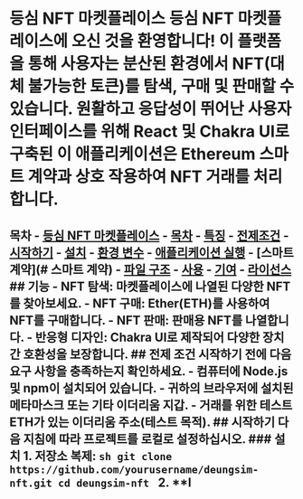 # 등심 NFT 마켓플레이스 등심 NFT 마켓플레이스에 오신 것을 환영합니다! 이 플랫폼을 통해 사용자는 분산된 환경에서 NFT(대체 불가능한 토큰)를 탐색, 구매 및 판매할 수 있습니다. 원활하고 응답성이 뛰어난 사용자 인터페이스를 위해 React 및 Chakra UI로 구축된 이 애플리케이션은 Ethereum 스마트 계약과 상호 작용하여 NFT 거래를 처리합니다.
 ## 목차 - [등심 NFT 마켓플레이스](#deungsim-nft-marketplace) - [목차](#table-of-contents) - [특징](#features) - [전제조건](#prerequisites) - [시작하기](#getting-started) - [설치](#installation) - [환경 변수](#environment-variables) - [애플리케이션 실행](#running-the-application) - [스마트 계약](# 스마트 계약) - [파일 구조](#file-structure) - [사용](#usage) - [기여](#contributing) - [라이선스](#license) ## 기능 - **NFT 탐색**: 마켓플레이스에 나열된 다양한 NFT를 찾아보세요. - **NFT 구매**: Ether(ETH)를 사용하여 NFT를 구매합니다. - **NFT 판매**: 판매용 NFT를 나열합니다. - **반응형 디자인**: Chakra UI로 제작되어 다양한 장치 간 호환성을 보장합니다. ## 전제 조건 시작하기 전에 다음 요구 사항을 충족하는지 확인하세요. - 컴퓨터에 Node.js 및 npm이 설치되어 있습니다. - 귀하의 브라우저에 설치된 메타마스크 또는 기타 이더리움 지갑. - 거래를 위한 테스트 ETH가 있는 이더리움 주소(테스트 목적). ## 시작하기 다음 지침에 따라 프로젝트를 로컬로 설정하십시오. ### 설치 1. **저장소 복제**: ```sh git clone https://github.com/yourusername/deungsim-nft.git cd deungsim-nft ``` 2. **I